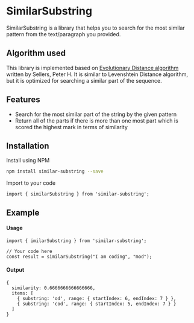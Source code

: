 # SimilarSubstring

SimilarSubstring is a library that helps you to search for the most similar pattern from the text/paragraph you provided.

## Algorithm used
This library is implemented based on [Evolutionary Distance algorithm](https://coek.info/pdf-the-theory-and-computation-of-evolutionary-distances-pattern-recognition-.html) written by Sellers, Peter H. It is similar to Levenshtein Distance algorithm, but it is optimized for searching a similar part of the sequence.

## Features
- Search for the most similar part of the string by the given pattern
- Return all of the parts if there is more than one most part which is scored the highest mark in terms of similarity

## Installation
Install using NPM
```sh
npm install similar-substring --save
```

Import to your code
```
import { similarSubstring } from 'similar-substring';
```

## Example
#### Usage
```
import { imilarSubstring } from 'similar-substring';

// Your code here
const result = similarSubstring("I am coding", "mod");
```

#### Output
```
{
  similarity: 0.6666666666666666,
  items: [
    { substring: 'od', range: { startIndex: 6, endIndex: 7 } },
    { substring: 'cod', range: { startIndex: 5, endIndex: 7 } }
  ]
}
```